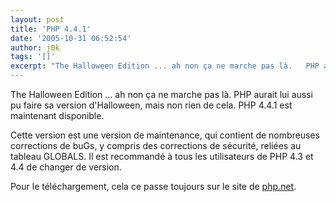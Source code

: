 ```yaml
---
layout: post
title: 'PHP 4.4.1'
date: '2005-10-31 06:52:54'
author: j0k
tags: '[]'
excerpt: "The Halloween Edition ... ah non ça ne marche pas là.   PHP aurait lui aussi pu faire sa version d'Halloween, mais non rien de cela. PHP 4.4.1 est maintenant disponible.  \n  \nCette version est une version de maintenance, qui contient de nombreuses corrections de buGs, y compris des corrections de sécurité, reliées au tableau GLOBALS. Il est recommandé à      …"
---
```


The Halloween Edition ... ah non ça ne marche pas là.   PHP aurait lui aussi pu faire sa version d'Halloween, mais non rien de cela. PHP 4.4.1 est maintenant disponible.

Cette version est une version de maintenance, qui contient de nombreuses corrections de buGs, y compris des corrections de sécurité, reliées au tableau GLOBALS. Il est recommandé à tous les utilisateurs de PHP 4.3 et 4.4 de changer de version.

Pour le téléchargement, cela ce passe toujours sur le site de [php.net](http://www.php.net/downloads.php#v4).
